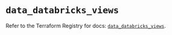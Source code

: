 # `data_databricks_views`

Refer to the Terraform Registry for docs: [`data_databricks_views`](https://registry.terraform.io/providers/databricks/databricks/1.62.0/docs/data-sources/views).
